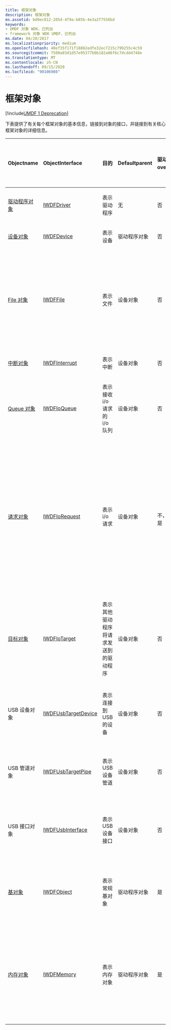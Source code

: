 ```yaml
---
title: 框架对象
description: 框架对象
ms.assetid: bd9ec812-205d-4f9a-b85b-4e3a2f7556bd
keywords:
- UMDF 对象 WDK，已列出
- framework 对象 WDK UMDF，已列出
ms.date: 04/20/2017
ms.localizationpriority: medium
ms.openlocfilehash: 40ef35f171f18882edfe32ec7215c799255c4c59
ms.sourcegitcommit: 7500a03d1d57e95377b0b182a06f6c7dcdd4748e
ms.translationtype: MT
ms.contentlocale: zh-CN
ms.lasthandoff: 09/15/2020
ms.locfileid: "90106908"
---
```

# <a name="framework-objects"></a>框架对象


[!include[UMDF 1 Deprecation](../includes/umdf-1-deprecation.md)]

下表提供了有关每个框架对象的基本信息，链接到对象的接口，并链接到有关核心框架对象的详细信息。

<table style="width:100%;">
<colgroup>
<col width="16%" />
<col width="16%" />
<col width="16%" />
<col width="16%" />
<col width="16%" />
<col width="16%" />
</colgroup>
<thead>
<tr class="header">
<th align="left">Objectname</th>
<th align="left">ObjectInterface</th>
<th align="left">目的</th>
<th align="left">Defaultparent</th>
<th align="left">驱动程序是否可以 overridedefaultparent？</th>
<th align="left">驱动程序是否可以拥有？</th>
</tr>
</thead>
<tbody>
<tr class="odd">
<td align="left"><p><a href="framework-driver-object.md" data-raw-source="[Driver object](framework-driver-object.md)">驱动程序对象</a></p></td>
<td align="left"><p><a href="/windows-hardware/drivers/ddi/wudfddi/nn-wudfddi-iwdfdriver" data-raw-source="[IWDFDriver](/windows-hardware/drivers/ddi/wudfddi/nn-wudfddi-iwdfdriver)">IWDFDriver</a></p></td>
<td align="left"><p>表示驱动程序</p></td>
<td align="left"><p>无</p></td>
<td align="left"><p>否</p></td>
<td align="left"><p>否</p></td>
</tr>
<tr class="even">
<td align="left"><p><a href="framework-device-object.md" data-raw-source="[Device object](framework-device-object.md)">设备对象</a></p></td>
<td align="left"><p><a href="/windows-hardware/drivers/ddi/wudfddi/nn-wudfddi-iwdfdevice" data-raw-source="[IWDFDevice](/windows-hardware/drivers/ddi/wudfddi/nn-wudfddi-iwdfdevice)">IWDFDevice</a></p></td>
<td align="left"><p>表示设备</p></td>
<td align="left"><p>驱动程序对象</p></td>
<td align="left"><p>否</p></td>
<td align="left"><p>否</p></td>
</tr>
<tr class="odd">
<td align="left"><p><a href="framework-file-object.md" data-raw-source="[File object](framework-file-object.md)">File 对象</a></p></td>
<td align="left"><p><a href="/windows-hardware/drivers/ddi/wudfddi/nn-wudfddi-iwdffile" data-raw-source="[IWDFFile](/windows-hardware/drivers/ddi/wudfddi/nn-wudfddi-iwdffile)">IWDFFile</a></p></td>
<td align="left"><p>表示文件</p></td>
<td align="left"><p>设备对象</p></td>
<td align="left"><p>否</p></td>
<td align="left"><p></p>
不，如果是由框架创建的;是（如果由驱动程序创建）</td>
</tr>
<tr class="even">
<td align="left"><p><a href="framework-interrupt-object.md" data-raw-source="[Interrupt object](framework-interrupt-object.md)">中断对象</a></p></td>
<td align="left"><a href="/windows-hardware/drivers/ddi/wudfddi/nn-wudfddi-iwdfinterrupt" data-raw-source="[IWDFInterrupt](/windows-hardware/drivers/ddi/wudfddi/nn-wudfddi-iwdfinterrupt)">IWDFInterrupt</a></td>
<td align="left"><p>表示中断</p></td>
<td align="left"><p>设备对象</p></td>
<td align="left"><p>否</p></td>
<td align="left"><p>是</p></td>
</tr>
<tr class="odd">
<td align="left"><p><a href="framework-i-o-queue-object.md" data-raw-source="[Queue object](framework-i-o-queue-object.md)">Queue 对象</a></p></td>
<td align="left"><p><a href="/windows-hardware/drivers/ddi/wudfddi/nn-wudfddi-iwdfioqueue" data-raw-source="[IWDFIoQueue](/windows-hardware/drivers/ddi/wudfddi/nn-wudfddi-iwdfioqueue)">IWDFIoQueue</a></p></td>
<td align="left"><p>表示接收 i/o 请求的 i/o 队列</p></td>
<td align="left"><p>设备对象</p></td>
<td align="left"><p>否</p></td>
<td align="left"><p>是</p></td>
</tr>
<tr class="even">
<td align="left"><p><a href="framework-i-o-request-object.md" data-raw-source="[Request object](framework-i-o-request-object.md)">请求对象</a></p></td>
<td align="left"><p><a href="/windows-hardware/drivers/ddi/wudfddi/nn-wudfddi-iwdfiorequest" data-raw-source="[IWDFIoRequest](/windows-hardware/drivers/ddi/wudfddi/nn-wudfddi-iwdfiorequest)">IWDFIoRequest</a></p></td>
<td align="left"><p>表示 i/o 请求</p></td>
<td align="left"><p>设备对象</p></td>
<td align="left"><p></p>
不，如果是由框架创建的;是（如果由驱动程序创建）</td>
<td align="left"><p></p>
不，如果是由框架创建的 (例如，重定向的请求) ;是（如果由驱动程序创建）</td>
</tr>
<tr class="odd">
<td align="left"><p><a href="framework-i-o-target-object.md" data-raw-source="[Target object](framework-i-o-target-object.md)">目标对象</a></p></td>
<td align="left"><p><a href="/windows-hardware/drivers/ddi/wudfddi/nn-wudfddi-iwdfiotarget" data-raw-source="[IWDFIoTarget](/windows-hardware/drivers/ddi/wudfddi/nn-wudfddi-iwdfiotarget)">IWDFIoTarget</a></p></td>
<td align="left"><p>表示其他驱动程序将请求发送到的驱动程序</p></td>
<td align="left"><p>设备对象</p></td>
<td align="left"><p>否</p></td>
<td align="left"><p></p>
"否" （对于默认目标）;是，适用于所有其他目标</td>
</tr>
<tr class="even">
<td align="left"><p>USB 设备对象</p></td>
<td align="left"><p><a href="/windows-hardware/drivers/ddi/wudfusb/nn-wudfusb-iwdfusbtargetdevice" data-raw-source="[IWDFUsbTargetDevice](/windows-hardware/drivers/ddi/wudfusb/nn-wudfusb-iwdfusbtargetdevice)">IWDFUsbTargetDevice</a></p></td>
<td align="left"><p>表示连接到 USB 的设备</p></td>
<td align="left"><p>设备对象</p></td>
<td align="left"><p>否</p></td>
<td align="left"><p>是 (请参阅目标对象) </p></td>
</tr>
<tr class="odd">
<td align="left"><p>USB 管道对象</p></td>
<td align="left"><p><a href="/windows-hardware/drivers/ddi/wudfusb/nn-wudfusb-iwdfusbtargetpipe" data-raw-source="[IWDFUsbTargetPipe](/windows-hardware/drivers/ddi/wudfusb/nn-wudfusb-iwdfusbtargetpipe)">IWDFUsbTargetPipe</a></p></td>
<td align="left"><p>表示 USB 设备管道</p></td>
<td align="left"><p>设备对象</p></td>
<td align="left"><p>否</p></td>
<td align="left"><p>是 (请参阅目标对象) </p></td>
</tr>
<tr class="even">
<td align="left"><p>USB 接口对象</p></td>
<td align="left"><p><a href="/windows-hardware/drivers/ddi/wudfusb/nn-wudfusb-iwdfusbinterface" data-raw-source="[IWDFUsbInterface](/windows-hardware/drivers/ddi/wudfusb/nn-wudfusb-iwdfusbinterface)">IWDFUsbInterface</a></p></td>
<td align="left"><p>表示 USB 设备接口</p></td>
<td align="left"><p>设备对象</p></td>
<td align="left"><p>否</p></td>
<td align="left"><p>是 (请参阅目标对象) </p></td>
</tr>
<tr class="odd">
<td align="left"><p><a href="framework-base-object.md" data-raw-source="[Base object](framework-base-object.md)">基对象</a></p></td>
<td align="left"><p><a href="/windows-hardware/drivers/ddi/wudfddi/nn-wudfddi-iwdfobject" data-raw-source="[IWDFObject](/windows-hardware/drivers/ddi/wudfddi/nn-wudfddi-iwdfobject)">IWDFObject</a></p></td>
<td align="left"><p>表示常规基对象</p></td>
<td align="left"><p>驱动程序对象</p></td>
<td align="left"><p>是</p></td>
<td align="left"><p>是（如果由驱动程序创建）</p></td>
</tr>
<tr class="even">
<td align="left"><p><a href="framework-memory-object.md" data-raw-source="[Memory object](framework-memory-object.md)">内存对象</a></p></td>
<td align="left"><p><a href="/windows-hardware/drivers/ddi/wudfddi/nn-wudfddi-iwdfmemory" data-raw-source="[IWDFMemory](/windows-hardware/drivers/ddi/wudfddi/nn-wudfddi-iwdfmemory)">IWDFMemory</a></p></td>
<td align="left"><p>表示内存对象</p></td>
<td align="left"><p>驱动程序对象</p></td>
<td align="left"><p>是</p></td>
<td align="left"><p></p>
不，如果是由框架创建的;是（如果由驱动程序创建）</td>
</tr>
</tbody>
</table>

 

